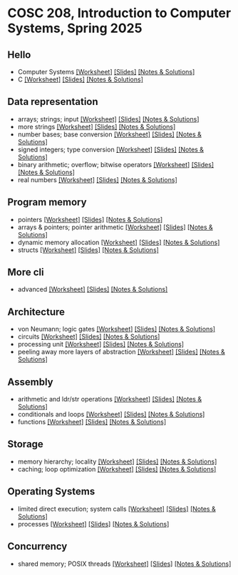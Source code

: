 # COSC 208, Introduction to Computer Systems, Spring 2025


## Hello
* Computer Systems [[Worksheet]](00_hello-systems.worksheet.html) [[Slides]](00_hello-systems.slides.html) [[Notes & Solutions]](00_hello-systems.notes.html)
* C [[Worksheet]](01_hello-C.worksheet.html) [[Slides]](01_hello-C.slides.html) [[Notes & Solutions]](01_hello-C.notes.html)

## Data representation
* arrays; strings; input [[Worksheet]](10_data-representation_arrays.worksheet.html) [[Slides]](10_data-representation_arrays.slides.html) [[Notes & Solutions]](10_data-representation_arrays.notes.html)
* more strings [[Worksheet]](10a_string_review.worksheet.html) [[Slides]](10a_string_review.slides.html) [[Notes & Solutions]](10a_string_review.notes.html)
* number bases; base conversion [[Worksheet]](11_data-representation_number-bases.worksheet.html) [[Slides]](11_data-representation_number-bases.slides.html) [[Notes & Solutions]](11_data-representation_number-bases.notes.html)
* signed integers; type conversion [[Worksheet]](12_data-representation_signed.worksheet.html) [[Slides]](12_data-representation_signed.slides.html) [[Notes & Solutions]](12_data-representation_signed.notes.html)
* binary arithmetic; overflow; bitwise operators [[Worksheet]](13_data-representation_bitwise.worksheet.html) [[Slides]](13_data-representation_bitwise.slides.html) [[Notes & Solutions]](13_data-representation_bitwise.notes.html)
* real numbers [[Worksheet]](14_data-representation_real.worksheet.html) [[Slides]](14_data-representation_real.slides.html) [[Notes & Solutions]](14_data-representation_real.notes.html)

## Program memory
* pointers [[Worksheet]](20_program-memory_pointers.worksheet.html) [[Slides]](20_program-memory_pointers.slides.html) [[Notes & Solutions]](20_program-memory_pointers.notes.html)
* arrays & pointers; pointer arithmetic [[Worksheet]](21_program-memory_arrays.worksheet.html) [[Slides]](21_program-memory_arrays.slides.html) [[Notes & Solutions]](21_program-memory_arrays.notes.html)
* dynamic memory allocation [[Worksheet]](22_program-memory_malloc.worksheet.html) [[Slides]](22_program-memory_malloc.slides.html) [[Notes & Solutions]](22_program-memory_malloc.notes.html)
* structs [[Worksheet]](23_program-memory_structs.worksheet.html) [[Slides]](23_program-memory_structs.slides.html) [[Notes & Solutions]](23_program-memory_structs.notes.html)

## More cli
* advanced [[Worksheet]](24_more-cli_advanced.worksheet.html) [[Slides]](24_more-cli_advanced.slides.html) [[Notes & Solutions]](24_more-cli_advanced.notes.html)

## Architecture
* von Neumann; logic gates [[Worksheet]](30_architecture_components.worksheet.html) [[Slides]](30_architecture_components.slides.html) [[Notes & Solutions]](30_architecture_components.notes.html)
* circuits [[Worksheet]](31_architecture_circuits.worksheet.html) [[Slides]](31_architecture_circuits.slides.html) [[Notes & Solutions]](31_architecture_circuits.notes.html)
* processing unit [[Worksheet]](32_architecture_processor.worksheet.html) [[Slides]](32_architecture_processor.slides.html) [[Notes & Solutions]](32_architecture_processor.notes.html)
*  peeling away more layers of abstraction [[Worksheet]](32a_architecture_processor.worksheet.html) [[Slides]](32a_architecture_processor.slides.html) [[Notes & Solutions]](32a_architecture_processor.notes.html)

## Assembly
* arithmetic and ldr/str operations [[Worksheet]](40_assembly_operations.worksheet.html) [[Slides]](40_assembly_operations.slides.html) [[Notes & Solutions]](40_assembly_operations.notes.html)
* conditionals and loops [[Worksheet]](41_assembly_branching.worksheet.html) [[Slides]](41_assembly_branching.slides.html) [[Notes & Solutions]](41_assembly_branching.notes.html)
* functions [[Worksheet]](42_assembly_functions.worksheet.html) [[Slides]](42_assembly_functions.slides.html) [[Notes & Solutions]](42_assembly_functions.notes.html)

## Storage
* memory hierarchy; locality [[Worksheet]](50_storage_hierarchy.worksheet.html) [[Slides]](50_storage_hierarchy.slides.html) [[Notes & Solutions]](50_storage_hierarchy.notes.html)
* caching; loop optimization [[Worksheet]](51_storage_caching.worksheet.html) [[Slides]](51_storage_caching.slides.html) [[Notes & Solutions]](51_storage_caching.notes.html)

## Operating Systems
* limited direct execution; system calls [[Worksheet]](60_os_lde.worksheet.html) [[Slides]](60_os_lde.slides.html) [[Notes & Solutions]](60_os_lde.notes.html)
* processes [[Worksheet]](61_os_processes.worksheet.html) [[Slides]](61_os_processes.slides.html) [[Notes & Solutions]](61_os_processes.notes.html)

## Concurrency
* shared memory; POSIX threads [[Worksheet]](70_concurrency_threads.worksheet.html) [[Slides]](70_concurrency_threads.slides.html) [[Notes & Solutions]](70_concurrency_threads.notes.html)
